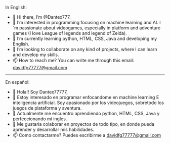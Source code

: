 In English:
- 👋 Hi there, I’m @Dantex777.
- 👀 I’m interested in programming focusing on machine learning and AI. I´m passionate about videogames, especially in platform and adventure games (I love League of legends and legend of Zelda).
- 🌱 I’m currently learning python, HTML, CSS, Java and developing my English.
- 💞️ I’m looking to collaborate on any kind of projects, where I can learn and develop my skills.
- 📫 How to reach me? You can write me through this email: davidfg77777@gmail.com

***************************************************************************************************************************************
En español:
- 👋 Hola!! Soy Dantex77777,
- 👀 Estoy interesado en programar enfocandome en machine learning E inteligencia artificial. Soy apasionado por los videojuegos, sobretodo los juegos de plataforma y aventura.
- 🌱 Actualmente me encuentro aprendiendo python, HTML, CSS, Java y perfeccionando mi ingles.
- 💞️ Me gustaria colaborar en proyectos de todo tipo, en donde pueda aprender y desarrollar mis habilidades.
- 📫 Como contactarme? Puedes escribirme a davidfg77777@gmail.com 


<!---
Dantex777/Dantex777 is a ✨ special ✨ repository because its `README.md` (this file) appears on your GitHub profile.
You can click the Preview link to take a look at your changes.
--->
